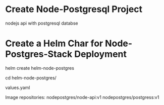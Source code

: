 
# Create Node-Postgresql Project

nodejs api with postgresql databse















# Create a Helm Char for Node-Postgres-Stack Deployment

helm create helm-node-postgres

cd helm-node-postgres/

values.yaml

Image repositories:
    nodepostgres/node-api:v1
    nodepostgres/postgress:v1

